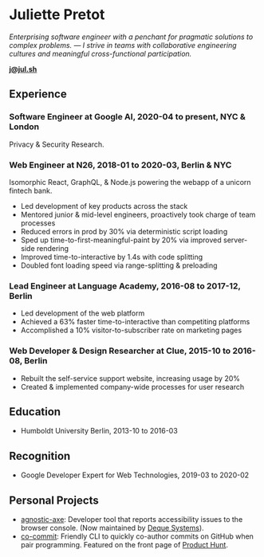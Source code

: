 # Juliette Pretot

_Enterprising software engineer with a penchant for pragmatic solutions to
complex problems. — I strive in teams with collaborative engineering cultures
and meaningful cross-functional participation._

**[j@jul.sh](mailto:j@jul.sh)**

## Experience

### Software Engineer at Google AI, 2020-04 to present, NYC & London

Privacy & Security Research.

### Web Engineer at N26, 2018-01 to 2020-03, Berlin & NYC

Isomorphic React, GraphQL, & Node.js powering the webapp of a unicorn fintech
bank.

- Led development of key products across the stack
- Mentored junior & mid-level engineers, proactively took charge of team
  processes
- Reduced errors in prod by 30% via deterministic script loading
- Sped up time-to-first-meaningful-paint by 20% via improved server-side
  rendering
- Improved time-to-interactive by 1.4s with code splitting
- Doubled font loading speed via range-splitting & preloading

### Lead Engineer at Language Academy, 2016-08 to 2017-12, Berlin

- Led development of the web platform
- Achieved a 63% faster time-to-interactive than competiting platforms
- Accomplished a 10% visitor-to-subscriber rate on marketing pages

### Web Developer & Design Researcher at Clue, 2015-10 to 2016-08, Berlin

- Rebuilt the self-service support website, increasing usage by 20%
- Created & implemented company-wide processes for user research

## Education

- Humboldt University Berlin, 2013-10 to 2016-03

## Recognition

- Google Developer Expert for Web Technologies, 2019-03 to 2020-02

## Personal Projects

- [agnostic-axe](https://github.com/dequelabs/agnostic-axe): Developer tool that
  reports accessibility issues to the browser console. (Now maintained by
  [Deque Systems](https://en.wikipedia.org/wiki/Deque_Systems)).
- [co-commit](https://github.com/jul-sh/npx-co-commit): Friendly CLI to quickly
  co-author commits on GitHub when pair programming. Featured on the front page
  of [Product Hunt](https://www.producthunt.com/posts/co-commit).
